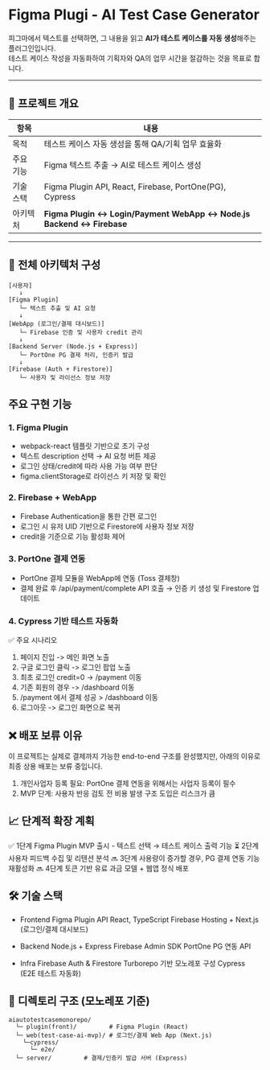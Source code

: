 # Figma Plugi - AI Test Case Generator

피그마에서 텍스트를 선택하면, 그 내용을 읽고 **AI가 테스트 케이스를 자동 생성**해주는 플러그인입니다.  
테스트 케이스 작성을 자동화하여 기획자와 QA의 업무 시간을 절감하는 것을 목표로 합니다.

---

## 🚀 프로젝트 개요

| 항목      | 내용                                                                 |
| --------- | -------------------------------------------------------------------- |
| 목적      | 테스트 케이스 자동 생성을 통해 QA/기획 업무 효율화                   |
| 주요 기능 | Figma 텍스트 추출 → AI로 테스트 케이스 생성                          |
| 기술 스택 | Figma Plugin API, React, Firebase, PortOne(PG), Cypress              |
| 아키텍처  | **Figma Plugin ↔ Login/Payment WebApp ↔ Node.js Backend ↔ Firebase** |

---

## 🧩 전체 아키텍처 구성

```text
[사용자]
   ↓
[Figma Plugin]
   └─ 텍스트 추출 및 AI 요청
   ↓
[WebApp (로그인/결제 대시보드)]
   └─ Firebase 인증 및 사용자 credit 관리
   ↓
[Backend Server (Node.js + Express)]
   └─ PortOne PG 결제 처리, 인증키 발급
   ↓
[Firebase (Auth + Firestore)]
   └─ 사용자 및 라이선스 정보 저장
```

## 주요 구현 기능

### 1. Figma Plugin

- webpack-react 템플릿 기반으로 초기 구성
- 텍스트 description 선택 → AI 요청 버튼 제공
- 로그인 상태/credit에 따라 사용 가능 여부 판단
- figma.clientStorage로 라이선스 키 저장 및 확인

### 2. Firebase + WebApp

- Firebase Authentication을 통한 간편 로그인
- 로그인 시 유저 UID 기반으로 Firestore에 사용자 정보 저장
- credit을 기준으로 기능 활성화 제어

### 3. PortOne 결제 연동

- PortOne 결제 모듈을 WebApp에 연동 (Toss 결제창)
- 결제 완료 후 /api/payment/complete API 호출 → 인증 키 생성 및 Firestore 업데이트

### 4. Cypress 기반 테스트 자동화

✅ 주요 시나리오

1. 페이지 진입 -> 메인 화면 노출
2. 구글 로그인 클릭 -> 로그인 팝업 노출
3. 최초 로그인 credit=0 → /payment 이동
4. 기존 회원의 경우 -> /dashboard 이동
5. /payment 에서 결제 성공 > /dashboard 이동
6. 로그아웃 -> 로그인 화면으로 복귀

## ❌ 배포 보류 이유

이 프로젝트는 실제로 결제까지 가능한 end-to-end 구조를 완성했지만, 아래의 이유로 최종 상용 배포는 보류 중입니다.

1. 개인사업자 등록 필요: PortOne 결제 연동을 위해서는 사업자 등록이 필수
2. MVP 단계: 사용자 반응 검토 전 비용 발생 구조 도입은 리스크가 큼

## 📈 단계적 확장 계획

✅ 1단계 Figma Plugin MVP 출시 - 텍스트 선택 → 테스트 케이스 출력 기능
⏳ 2단계 사용자 피드백 수집 및 리텐션 분석
🔜 3단계 사용량이 증가할 경우, PG 결제 연동 기능 재활성화
🔜 4단계 토큰 기반 유료 과금 모델 + 웹앱 정식 배포

## 🛠 기술 스택

- Frontend
  Figma Plugin API
  React, TypeScript
  Firebase Hosting + Next.js (로그인/결제 대시보드)

- Backend
  Node.js + Express
  Firebase Admin SDK
  PortOne PG 연동 API

- Infra
  Firebase Auth & Firestore
  Turborepo 기반 모노레포 구성
  Cypress (E2E 테스트 자동화)

## 📁 디렉토리 구조 (모노레포 기준)

```
aiautotestcasemonorepo/
  └─ plugin(front)/         # Figma Plugin (React)
  └─ web(test-case-ai-mvp)/ # 로그인/결제 Web App (Next.js)
    └─cypress/
      └─ e2e/
  └─ server/         # 결제/인증키 발급 서버 (Express)
```
